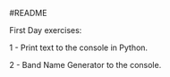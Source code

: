 #README

First Day exercises:

1 - Print text to the console in Python.

2 - Band Name Generator to the console.
